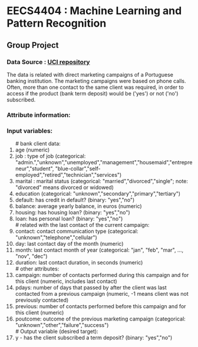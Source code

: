 # EECS4404 : Machine Learning and Pattern Recognition <br/>
<h2> Group Project </h3>
<h3>Data Source : <a href ="https://archive.ics.uci.edu/ml/datasets/Bank+Marketing" target="_blank">UCI repository</a></h3>
<p> The data is related with direct marketing campaigns of a Portuguese banking institution. The marketing campaigns were based on phone calls. Often, more than one contact to the same client was required, in order to access if the product (bank term deposit) would be ('yes') or not ('no') subscribed.</p>
<h3>Attribute information:</h3>
<h3>Input variables:</h3>
 <ol>
   # bank client data:
   <li>age (numeric)</li>
   <li>job : type of job (categorical: "admin.","unknown","unemployed","management","housemaid","entrepreneur","student",
                                       "blue-collar","self-employed","retired","technician","services") </li>
   <li> marital : marital status (categorical: "married","divorced","single"; note: "divorced" means divorced or widowed)</li>
   <li> education (categorical: "unknown","secondary","primary","tertiary")</li>
   <li> default: has credit in default? (binary: "yes","no")</li>
   <li> balance: average yearly balance, in euros (numeric) </li>
   <li> housing: has housing loan? (binary: "yes","no")</li>
   <li>loan: has personal loan? (binary: "yes","no")</li>
   # related with the last contact of the current campaign:
  <li> contact: contact communication type (categorical: "unknown","telephone","cellular") </li>
  <li> day: last contact day of the month (numeric)</li>
  <li> month: last contact month of year (categorical: "jan", "feb", "mar", ..., "nov", "dec")</li>
  <li> duration: last contact duration, in seconds (numeric)</li>
   # other attributes:
  <li>campaign: number of contacts performed during this campaign and for this client (numeric, includes last contact)</li>
  <li> pdays: number of days that passed by after the client was last contacted from a previous campaign (numeric, -1 means client was not previously contacted)</li>
  <li> previous: number of contacts performed before this campaign and for this client (numeric)</li>
  <li> poutcome: outcome of the previous marketing campaign (categorical: "unknown","other","failure","success")</li>
  # Output variable (desired target):
  <li> y - has the client subscribed a term deposit? (binary: "yes","no")</li>
  </ol>
